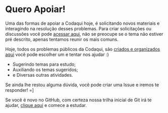 # Quero Apoiar!

Uma das formas de apoiar a Codaqui hoje, é solicitando novos materiais e interagindo na resolução desses problemas. Para criar solicitações ou discussões você pode [acessar aqui](https://github.com/codaqui/institucional/issues/new/choose), não se preocupe se o tema não estiver pré descrito, apenas tentamos reunir os mais comuns.

Hoje, todos os problemas públicos da Codaqui, são [criados e organizados aqui](https://github.com/codaqui/institucional/issues) você pode escolher um e tentar nos ajudar :)

- Sugerindo temas para estudo;
- Auxiliando os temas sugeridos;
- e Diversas outras atividades.

Se ainda lhe restou alguma dúvida, você pode criar uma Issue e iremos te responder! =]

Se você é novo no GitHub, com certeza nossa trilha inicial de Git irá te ajudar, [clique aqui](https://www.codaqui.dev/trilhas/github-starter/) e comece a estudar.
